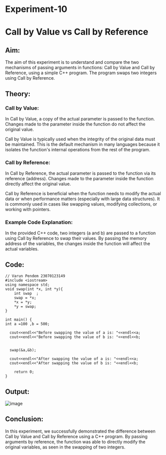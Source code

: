# Experiment-10

# Call by Value vs Call by Reference 

## Aim:
The aim of this experiment is to understand and compare the two mechanisms of passing arguments in functions: Call by Value and Call by Reference, using a simple C++ program. The program swaps two integers using Call by Reference.

## Theory:

### Call by Value:
In Call by Value, a copy of the actual parameter is passed to the function.
Changes made to the parameter inside the function do not affect the original value.

Call by Value is typically used when the integrity of the original data must be maintained. This is the default mechanism in many languages because it isolates the function's internal operations from the rest of the program.

### Call by Reference:
In Call by Reference, the actual parameter is passed to the function via its reference (address).
Changes made to the parameter inside the function directly affect the original value.

Call by Reference is beneficial when the function needs to modify the actual data or when performance matters (especially with large data structures). It is commonly used in cases like swapping values, modifying collections, or working with pointers.

### Example Code Explanation:
In the provided C++ code, two integers (a and b) are passed to a function using Call by Reference to swap their values. By passing the memory address of the variables, the changes inside the function will affect the actual variables.

## Code: 

```
// Varun Pendem 23070123149
#include <iostream>
using namespace std;
void swap(int *x, int *y){
    int swap  ;
    swap = *x;
    *x = *y;
    *y = swap;
}

int main() {
int a =100 ,b = 500;

  cout<<endl<<"Before swapping the value of a is: "<<endl<<a;
  cout<<endl<<"Before swapping the value of b is: "<<endl<<b;


  swap(&a,&b);

  cout<<endl<<"After swapping the value of a is: "<<endl<<a;
  cout<<endl<<"After swapping the value of b is: "<<endl<<b;

    return 0;
}
```

## Output: 

![image](https://github.com/user-attachments/assets/05c82690-f716-4dff-8255-8d2cf4ebfb03)

## Conclusion:

In this experiment, we successfully demonstrated the difference between Call by Value and Call by Reference using a C++ program. By passing arguments by reference, the function was able to directly modify the original variables, as seen in the swapping of two integers. 

